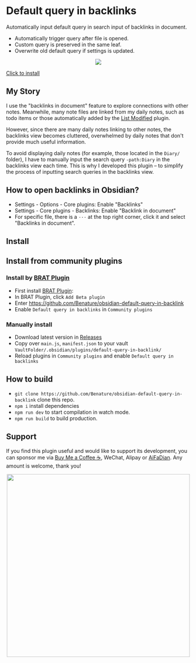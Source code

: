 # Default query in backlinks

Automatically input default query in search input of backlinks in document.

- Automatically trigger query after file is opened.
- Custom query is preserved in the same leaf.
- Overwrite old default query if settings is updated.

<center>
<img src="https://s2.loli.net/2024/03/04/N5yuQhaF3z6Anop.gif" />
</center>

[Click to install](https://obsidian.md/plugins?id=default-query-in-backlinks)

## My Story

I use the "backlinks in document" feature to explore connections with other notes. Meanwhile, many note files are linked from my daily notes, such as todo items or those automatically added by the [List Modified](https://obsidian.md/plugins?id=obsidian-list-modified) plugin.

However, since there are many daily notes linking to other notes, the backlinks view becomes cluttered, overwhelmed by daily notes that don't provide much useful information. 

To avoid displaying daily notes (for example, those located in the `Diary/` folder), I have to manually input the search query `-path:Diary` in the backlinks view each time. This is why I developed this plugin – to simplify the process of inputting search queries in the backlinks view.

## How to open backlinks in Obsidian?

- Settings - Options - Core plugins: Enable "Backlinks"
- Settings - Core plugins - Backlinks: Enable "Backlink in document"
- For specific file, there is a `···` at the top right corner, click it and select "Backlinks in document".

## Install

## Install from community plugins

### Install by [BRAT Plugin](https://obsidian.md/plugins?id=obsidian42-brat)

- First install [BRAT Plugin](https://obsidian.md/plugins?id=obsidian42-brat):
- In BRAT Plugin, click `Add Beta plugin`
- Enter https://github.com/Benature/obsidian-default-query-in-backlink
- Enable `Default query in backlinks` in `Community plugins`

### Manually install

- Download latest version in [Releases](https://github.com/Benature/obsidian-default-query-in-backlink/releases/latest)
- Copy over `main.js`, `manifest.json` to your vault `VaultFolder/.obsidian/plugins/default-query-in-backlink/`
- Reload plugins in `Community plugins` and enable `Default query in backlinks`

## How to build

- `git clone https://github.com/Benature/obsidian-default-query-in-backlink` clone this repo.
- `npm i`  install dependencies
- `npm run dev` to start compilation in watch mode.
- `npm run build`  to build production.

## Support

If you find this plugin useful and would like to support its development, you can sponsor me via [Buy Me a Coffee ☕️](https://www.buymeacoffee.com/benature), WeChat, Alipay or [AiFaDian](https://afdian.net/a/Benature-K). Any amount is welcome, thank you!

<p align="center">
<img src="https://s2.loli.net/2024/01/30/jQ9fTSyBxvXRoOM.png" width="500px">
</p>

